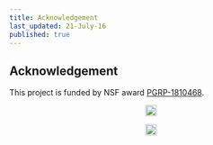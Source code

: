 ```yaml
---
title: Acknowledgement
last_updated: 21-July-16
published: true
---
```


## Acknowledgement

This project is funded by NSF award [PGRP-1810468](http://www.nsf.gov/awardsearch/showAward.do?AwardNumber=1810468).
<p align="center">
<img title="nsflogo" src="../plantsecretome/NSF_Logo.png" width="20"/>
</p>

<p align="center">
<img title="nsflogo" src="../plantsecretome/arabidopsis-lyrata-ha-connherbarium.jpg" width="20"/>
</p>

